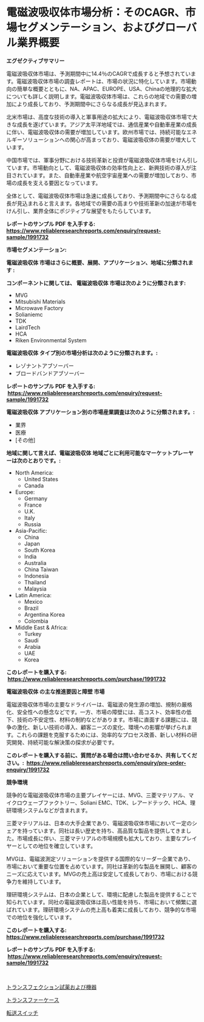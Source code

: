 <p><h1>電磁波吸収体市場分析：そのCAGR、市場セグメンテーション、およびグローバル業界概要</h1></p><p><strong>エグゼクティブサマリー</strong></p>
<p><p>電磁波吸収体市場は、予測期間中に14.4％のCAGRで成長すると予想されています。電磁波吸収体市場の調査レポートは、市場の状況に特化しています。市場動向の簡単な概要とともに、NA、APAC、EUROPE、USA、Chinaの地理的な拡大についても詳しく説明します。電磁波吸収体市場は、これらの地域での需要の増加により成長しており、予測期間中にさらなる成長が見込まれます。</p><p>北米市場は、高度な技術の導入と軍事用途の拡大により、電磁波吸収体市場で大きな成長を遂げています。アジア太平洋地域では、通信産業や自動車産業の成長に伴い、電磁波吸収体の需要が増加しています。欧州市場では、持続可能なエネルギーソリューションへの関心が高まっており、電磁波吸収体の需要が増大しています。</p><p>中国市場では、軍事分野における技術革新と投資が電磁波吸収体市場をけん引しています。市場動向として、電磁波吸収体の効率性向上と、新興技術の導入が注目されています。また、自動車産業や航空宇宙産業への需要が増加しており、市場の成長を支える要因となっています。</p><p>全体として、電磁波吸収体市場は急速に成長しており、予測期間中にさらなる成長が見込まれると言えます。各地域での需要の高まりや技術革新の加速が市場をけん引し、業界全体にポジティブな展望をもたらしています。</p></p>
<p><strong>レポートのサンプル PDF を入手する: <a href="https://www.reliableresearchreports.com/enquiry/request-sample/1991732">https://www.reliableresearchreports.com/enquiry/request-sample/1991732</a></strong></p>
<p><strong>市場セグメンテーション:</strong></p>
<p><strong> 電磁波吸収体 市場はさらに概要、展開、アプリケーション、地域に分類されます :</strong></p>
<p><strong>コンポーネントに関しては、 電磁波吸収体 市場は次のように分類されます: &nbsp;</strong></p>
<p><ul><li>MVG</li><li>Mitsubishi Materials</li><li>Microwave Factory</li><li>Solianiemc</li><li>TDK</li><li>LairdTech</li><li>HCA</li><li>Riken Environmental System</li></ul></p>
<p><strong> 電磁波吸収体 タイプ別の市場分析は次のように分類されます。:</strong></p>
<p><ul><li>レゾナントアブソーバー</li><li>ブロードバンドアブソーバー</li></ul></p>
<p><strong>レポートのサンプル PDF を入手する: &nbsp;<a href="https://www.reliableresearchreports.com/enquiry/request-sample/1991732">https://www.reliableresearchreports.com/enquiry/request-sample/1991732</a></strong></p>
<p><strong> 電磁波吸収体 アプリケーション別の市場産業調査は次のように分類されます。:</strong></p>
<p><ul><li>業界</li><li>医療</li><li>[その他]</li></ul></p>
<p><strong>地域に関して言えば、電磁波吸収体 地域ごとに利用可能なマーケットプレーヤーは次のとおりです。:</strong></p>
<p><ul>
    <li>
        North America:
        <ul>
            <li>United States</li>
            <li>Canada</li>
        </ul>
    </li>
    <li>
        Europe:
        <ul>
            <li>Germany</li>
            <li>France</li>
            <li>U.K.</li>
            <li>Italy</li>
            <li>Russia</li>
        </ul>
    </li>
    <li>
        Asia-Pacific:
        <ul>
            <li>China</li>
            <li>Japan</li>
            <li>South Korea</li>
            <li>India</li>
            <li>Australia</li>
            <li>China Taiwan</li>
            <li>Indonesia</li>
            <li>Thailand</li>
            <li>Malaysia</li>
        </ul>
    </li>
    <li>
        Latin America:
        <ul>
            <li>Mexico</li>
            <li>Brazil</li>
            <li>Argentina Korea</li>
            <li>Colombia</li>
        </ul>
    </li>
    <li>
        Middle East & Africa:
        <ul>
            <li>Turkey</li>
            <li>Saudi</li>
            <li>Arabia</li>
            <li>UAE</li>
            <li>Korea</li>
        </ul>
    </li>
    </ul></p>
<p><strong>このレポートを購入する: &nbsp;<a href="https://www.reliableresearchreports.com/purchase/1991732">https://www.reliableresearchreports.com/purchase/1991732</a></strong></p>
<p><strong>電磁波吸収体 の主な推進要因と障壁 市場</strong></p>
<p><p>電磁波吸収体市場の主要なドライバーは、電磁波の発生源の増加、規制の厳格化、安全性への懸念などです。一方、市場の障壁には、高コスト、効率性の低下、技術の不安定性、材料の制約などがあります。市場に直面する課題には、競争の激化、新しい技術の導入、顧客ニーズの変化、環境への影響が挙げられます。これらの課題を克服するためには、効率的なプロセス改善、新しい材料の研究開発、持続可能な解決策の探求が必要です。</p></p>
<p><strong>このレポートを購入する前に、質問がある場合は問い合わせるか、共有してください。:&nbsp; <a href="https://www.reliableresearchreports.com/enquiry/pre-order-enquiry/1991732">https://www.reliableresearchreports.com/enquiry/pre-order-enquiry/1991732</a></strong></p>
<p><strong>競争環境</strong></p>
<p><p>競争的な電磁波吸収体市場の主要プレイヤーには、MVG、三菱マテリアル、マイクロウェーブファクトリー、Soliani EMC、TDK、レアードテック、HCA、理研環境システムなどが含まれます。</p><p>三菱マテリアルは、日本の大手企業であり、電磁波吸収体市場において一定のシェアを持っています。同社は長い歴史を持ち、高品質な製品を提供してきました。市場成長に伴い、三菱マテリアルの市場規模も拡大しており、主要なプレイヤーとしての地位を確立しています。</p><p>MVGは、電磁波測定ソリューションを提供する国際的なリーダー企業であり、市場において重要な位置を占めています。同社は革新的な製品を展開し、顧客のニーズに応えています。MVGの売上高は安定して成長しており、市場における競争力を維持しています。</p><p>理研環境システムは、日本の企業として、環境に配慮した製品を提供することで知られています。同社の電磁波吸収体は高い性能を持ち、市場において頻繁に選ばれています。理研環境システムの売上高も着実に成長しており、競争的な市場での地位を強化しています。</p></p>
<p><strong>このレポートを購入する: &nbsp; <a href="https://www.reliableresearchreports.com/purchase/1991732">https://www.reliableresearchreports.com/purchase/1991732</a></strong></p>
<p><strong>レポートのサンプル PDF を入手する: &nbsp;<a href="https://www.reliableresearchreports.com/enquiry/request-sample/1991732">https://www.reliableresearchreports.com/enquiry/request-sample/1991732</a></strong><strong></strong></p>
<p>&nbsp;</p>
<p><p><a href="https://github.com/marbadji/Market-Research-Report-List-1/blob/main/57785328228.md">トランスフェクション試薬および機器</a></p><p><a href="https://github.com/KaydenJohns1964/Market-Research-Report-List-1/blob/main/25578758229.md">トランスファーケース</a></p><p><a href="https://github.com/xtkhtofdt934839/Market-Research-Report-List-1/blob/main/42784798230.md">転送スイッチ</a></p></p>